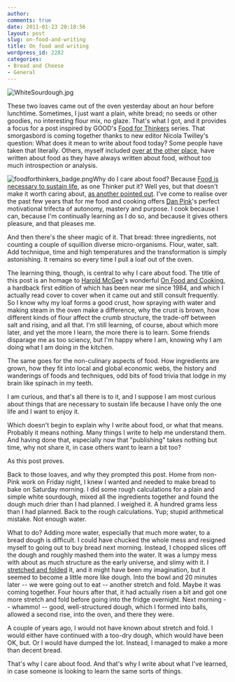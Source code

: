 ```yaml
---
author:
comments: true
date: 2011-01-23 20:18:56
layout: post
slug: on-food-and-writing
title: On food and writing
wordpress_id: 2282
categories:
- Bread and Cheese
- General
---
```


![WhiteSourdough.jpg](/uploads/2011/01/WhiteSourdough.jpg)

These two loaves came out of the oven yesterday about an hour before lunchtime. Sometimes, I just want a plain, white bread; no seeds or other goodies, no interesting flour mix, no glaze. That's what I got, and it provides a focus for a post inspired by GOOD's [Food for Thinkers](http://www.good.is/tag/food-for-thinkers) series. That smorgasbord is coming together thanks to new editor Nicola Twilley's question: What does it mean to write about food today? Some people have taken that literally. Others, myself included [over at the other place](http://agro.biodiver.se/?p=14315), have written about food as they have always written about food, without too much introspection or analysis.

![foodforthinkers_badge.png](/uploads/2011/01/foodforthinkers_badge.png)Why do I care about food? Because [Food is necessary to sustain life](http://sporkful.posterous.com/eating-a-fact-of-life), as one Thinker put it? Well yes, but that doesn't make it worth caring about, [as another pointed out](http://www.good.is/post/simple-cooking-s-john-thorne-describes-the-mysterious-pleasure-of-vienna-sausages/). I've come to realise over the past few years that for me food and cooking offers [Dan Pink](http://www.danpink.com/drive)'s perfect motivational trifecta of autonomy, mastery and purpose. I cook because I can, because I'm continually learning as I do so, and because it gives others pleasure, and that pleases me. 

And then there's the sheer magic of it. That bread: three ingredients, not counting a couple of squillion diverse micro-organisms. Flour, water, salt. Add technique, time and high temperatures and the transformation is simply astonishing. It remains so every time I pull a loaf out of the oven.

The learning thing, though, is central to why I care about food. The title of this post is an homage to [Harold McGee](http://www.curiouscook.com/cook/home.php)'s wonderful [On Food and Cooking](http://www.amazon.com/Food-Cooking-Science-Lore-Kitchen/dp/0684800012), a hardback first edition of which has been near me since 1984, and which I actually read cover to cover when it came out and still consult frequently. So I know why my loaf forms a good crust, how spraying with water and making steam in the oven make a difference, why the crust is brown, how different kinds of flour affect the crumb structure, the trade-off between salt and rising, and all that. I'm still learning, of course, about which more later, and yet the more I learn, the more there is to learn. Some friends disparage me as too sciency, but I'm happy where I am, knowing why I am doing what I am doing in the kitchen.

The same goes for the non-culinary aspects of food. How ingredients are grown, how they fit into local and global economic webs, the history and wanderings of foods and techniques, odd bits of food trivia that lodge in my brain like spinach in my teeth.

I am curious, and that's all there is to it, and I suppose I am most curious about things that are necessary to sustain life because I have only the one life and I want to enjoy it.

Which doesn't begin to explain why I write about food, or what that means. Probably it means nothing. Many things I write to help me understand them. And having done that, especially now that "publishing" takes nothing but time, why not share it, in case others want to learn a bit too?

As this post proves.

Back to those loaves, and why they prompted this post. Home from non-Pink work on Friday night, I knew I wanted and needed to make bread to bake on Saturday morning. I did some rough calculations for a plain and simple white sourdough, mixed all the ingredients together and found the dough much drier than I had planned. I weighed it. A hundred grams less than I had planned. Back to the rough calculations. Yup; stupid arithmetical mistake. Not enough water.

What to do? Adding more water, especially that much more water, to a bread dough is difficult. I could have chucked the whole mess and resigned myself to going out to buy bread next morning. Instead, I chopped slices off the dough and roughly mashed them into the water. It was a lumpy mess with about as much structure as the early universe, and slimy with it. I [stretched and folded](http://www.sourdoughhome.com/stretchandfold.html) it, and it might have been my imagination, but it seemed to become a little more like dough. Into the bowl and 20 minutes later -- we were going out to eat -- another stretch and fold. Maybe it was coming together. Four hours after that, it had actually risen a bit and got one more stretch and fold before going into the fridge overnight. Next morning -- whammo! -- good, well-structured dough, which I formed into balls, allowed a second rise, into the oven, and there they were.

A couple of years ago, I would not have known about stretch and fold. I would either have continued with a too-dry dough, which would have been OK, but. Or I would have dumped the lot. Instead, I managed to make a more than decent bread.

That's why I care about food. And that's why I write about what I've learned, in case someone is looking to learn the same sorts of things.

